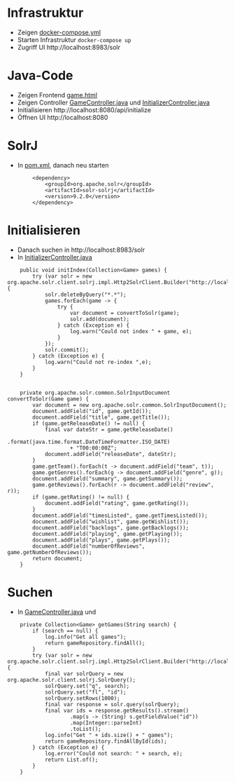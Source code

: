 # Infrastruktur
* Zeigen [docker-compose.yml](docker-compose.yml)
* Starten Infrastruktur `docker-compose up`
* Zugriff UI http://localhost:8983/solr

# Java-Code
* Zeigen Frontend [game.html](src/main/resources/templates/game.html)
* Zeigen Controller 
[GameController.java](src/main/java/site/gutschi/solrexample/transport/GameController.java) und
[InitializerController.java](src/main/java/site/gutschi/solrexample/transport/InitializerController.java)
* Initialisieren http://localhost:8080/api/initialize
* Öffnen UI http://localhost:8080


# SolrJ
* In [pom.xml](pom.xml), danach neu starten

```
		<dependency>
			<groupId>org.apache.solr</groupId>
			<artifactId>solr-solrj</artifactId>
			<version>9.2.0</version>
		</dependency>
```

# Initialisieren
* Danach suchen in  http://localhost:8983/solr
* In [InitializerController.java](src/main/java/site/gutschi/solrexample/transport/InitializerController.java)
```
    public void initIndex(Collection<Game> games) {
        try (var solr = new org.apache.solr.client.solrj.impl.Http2SolrClient.Builder("http://localhost:8983/solr/games").build()){
            solr.deleteByQuery("*.*");
            games.forEach(game -> {
                try {
                    var document = convertToSolr(game);
                    solr.add(document);
                } catch (Exception e) {
                    log.warn("Could not index " + game, e);
                }
            });
            solr.commit();
        } catch (Exception e) {
            log.warn("Could not re-index ",e);
        }
    }


    private org.apache.solr.common.SolrInputDocument convertToSolr(Game game) {
        var document = new org.apache.solr.common.SolrInputDocument();
        document.addField("id", game.getId());
        document.addField("title", game.getTitle());
        if (game.getReleaseDate() != null) {
            final var dateStr = game.getReleaseDate()
                    .format(java.time.format.DateTimeFormatter.ISO_DATE)
                    + "T00:00:00Z";
            document.addField("releaseDate", dateStr);
        }
        game.getTeam().forEach(t -> document.addField("team", t));
        game.getGenres().forEach(g -> document.addField("genre", g));
        document.addField("summary", game.getSummary());
        game.getReviews().forEach(r -> document.addField("review", r));
        if (game.getRating() != null) {
            document.addField("rating", game.getRating());
        }
        document.addField("timesListed", game.getTimesListed());
        document.addField("wishlist", game.getWishlist());
        document.addField("backlogs", game.getBacklogs());
        document.addField("playing", game.getPlaying());
        document.addField("plays", game.getPlays());
        document.addField("numberOfReviews", game.getNumberOfReviews());
        return document;
    }
```

# Suchen
* In [GameController.java](src/main/java/site/gutschi/solrexample/transport/GameController.java) und
```
    private Collection<Game> getGames(String search) {
        if (search == null) {
            log.info("Get all games");
            return gameRepository.findAll();
        }
        try (var solr = new org.apache.solr.client.solrj.impl.Http2SolrClient.Builder("http://localhost:8983/solr/games").build()){
            final var solrQuery = new org.apache.solr.client.solrj.SolrQuery();
            solrQuery.set("q", search);
            solrQuery.set("fl", "id");
            solrQuery.setRows(1000);
            final var response = solr.query(solrQuery);
            final var ids = response.getResults().stream()
                    .map(s -> (String) s.getFieldValue("id"))
                    .map(Integer::parseInt)
                    .toList();
            log.info("Get " + ids.size() + " games");
            return gameRepository.findAllById(ids);
        } catch (Exception e) {
            log.error("Could not search: " + search, e);
            return List.of();
        }
    }
```